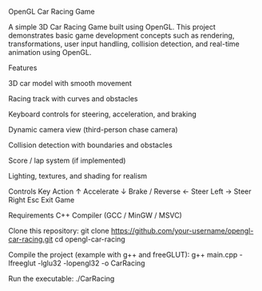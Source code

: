 OpenGL Car Racing Game

A simple 3D Car Racing Game built using OpenGL.
This project demonstrates basic game development concepts such as rendering, transformations, user input handling, collision detection, and real-time animation using OpenGL.

Features

3D car model with smooth movement

Racing track with curves and obstacles

Keyboard controls for steering, acceleration, and braking

Dynamic camera view (third-person chase camera)

Collision detection with boundaries and obstacles

Score / lap system (if implemented)

Lighting, textures, and shading for realism

Controls
Key	Action
↑	Accelerate
↓	Brake / Reverse
←	Steer Left
→	Steer Right
Esc	Exit Game

Requirements
C++ Compiler (GCC / MinGW / MSVC)

Clone this repository:
git clone https://github.com/your-username/opengl-car-racing.git
cd opengl-car-racing

Compile the project (example with g++ and freeGLUT):
g++ main.cpp -lfreeglut -lglu32 -lopengl32 -o CarRacing

Run the executable:
./CarRacing
